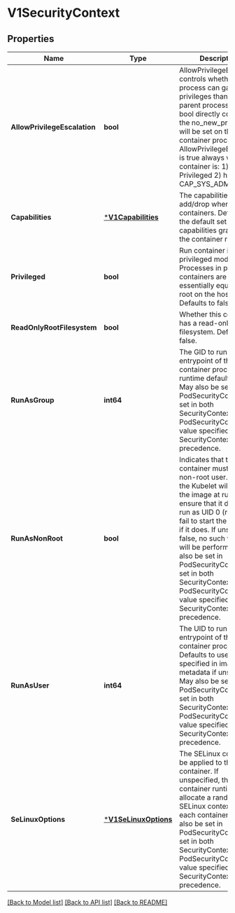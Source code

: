 # V1SecurityContext

## Properties
Name | Type | Description | Notes
------------ | ------------- | ------------- | -------------
**AllowPrivilegeEscalation** | **bool** | AllowPrivilegeEscalation controls whether a process can gain more privileges than its parent process. This bool directly controls if the no_new_privs flag will be set on the container process. AllowPrivilegeEscalation is true always when the container is: 1) run as Privileged 2) has CAP_SYS_ADMIN | [optional] [default to null]
**Capabilities** | [***V1Capabilities**](v1.Capabilities.md) | The capabilities to add/drop when running containers. Defaults to the default set of capabilities granted by the container runtime. | [optional] [default to null]
**Privileged** | **bool** | Run container in privileged mode. Processes in privileged containers are essentially equivalent to root on the host. Defaults to false. | [optional] [default to null]
**ReadOnlyRootFilesystem** | **bool** | Whether this container has a read-only root filesystem. Default is false. | [optional] [default to null]
**RunAsGroup** | **int64** | The GID to run the entrypoint of the container process. Uses runtime default if unset. May also be set in PodSecurityContext.  If set in both SecurityContext and PodSecurityContext, the value specified in SecurityContext takes precedence. | [optional] [default to null]
**RunAsNonRoot** | **bool** | Indicates that the container must run as a non-root user. If true, the Kubelet will validate the image at runtime to ensure that it does not run as UID 0 (root) and fail to start the container if it does. If unset or false, no such validation will be performed. May also be set in PodSecurityContext.  If set in both SecurityContext and PodSecurityContext, the value specified in SecurityContext takes precedence. | [optional] [default to null]
**RunAsUser** | **int64** | The UID to run the entrypoint of the container process. Defaults to user specified in image metadata if unspecified. May also be set in PodSecurityContext.  If set in both SecurityContext and PodSecurityContext, the value specified in SecurityContext takes precedence. | [optional] [default to null]
**SeLinuxOptions** | [***V1SeLinuxOptions**](v1.SELinuxOptions.md) | The SELinux context to be applied to the container. If unspecified, the container runtime will allocate a random SELinux context for each container.  May also be set in PodSecurityContext.  If set in both SecurityContext and PodSecurityContext, the value specified in SecurityContext takes precedence. | [optional] [default to null]

[[Back to Model list]](../README.md#documentation-for-models) [[Back to API list]](../README.md#documentation-for-api-endpoints) [[Back to README]](../README.md)


